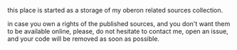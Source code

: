 

this place is started as a storage of my oberon related sources collection.

in case you own a rights of the published sources, and you don't want them to be available online, please, do not hesitate to contact me, open an issue, and your code will be removed as soon as possible.

